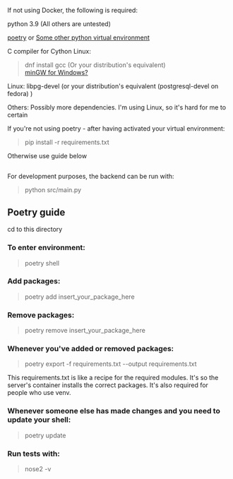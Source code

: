 
If not using Docker, the following is required:

python 3.9 (All others are untested)

[poetry](https://python-poetry.org/) 
or
[Some other python virtual environment](https://docs.python.org/3/library/venv.html#creating-virtual-environments)

C compiler for Cython
Linux:

> dnf install gcc (Or your distribution's equivalent) \
[minGW for Windows?](http://mingw.osdn.io/)

Linux: 
libpg-devel (or your distribution's equivalent (postgresql-devel on fedora) )

Others:
Possibly more dependencies. I'm using Linux, so it's hard for me to certain

If you're not using poetry - after having activated your virtual environment:

>pip install -r requirements.txt

Otherwise use guide below

##
For development purposes, the backend can be run with:

>python src/main.py

## Poetry guide

cd to this directory
### To enter environment:
>poetry shell

### Add packages:
>poetry add insert_your_package_here

### Remove packages:
>poetry remove insert_your_package_here

### Whenever you've added or removed packages: 
>poetry export -f requirements.txt --output requirements.txt 

This requirements.txt is like a recipe for the required modules. It's so the server's container installs the correct packages. It's also required for people who use venv.

### Whenever someone else has made changes and you need to update your shell: 
>poetry update

### Run tests with:
>nose2 -v